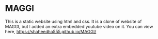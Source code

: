 # MAGGI
This is a static website using html and css. It is a clone of website of MAGGI, but I added an extra embedded youtube video on it.
You can view here, https://shaheedha555.github.io/MAGGI/
